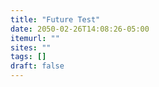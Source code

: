 ```yaml
---
title: "Future Test"
date: 2050-02-26T14:08:26-05:00
itemurl: ""
sites: ""
tags: []
draft: false
---
```


